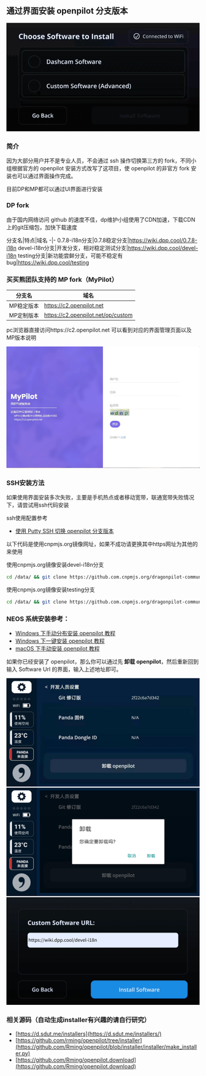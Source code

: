 ## 通过界面安装 openpilot 分支版本

![通过界面安装 openpilot 分支版本](/files/install_fork_via_ui.gif)

### 简介

因为大部分用户并不是专业人员，不会通过 ssh 操作切换第三方的 fork，不同小组根据官方的 openpilot 安装方式改写了这项目，使 openpilot 的非官方 fork 安装也可以通过界面操作完成。



目前DP和MP都可以通过UI界面进行安装



###  DP fork

由于国内网络访问 github 的速度不佳，dp维护小组使用了CDN加速，下载CDN上的git压缩包，加快下载速度

分支名|特点|域名
-|-
0.7.8-i18n分支|0.7.8稳定分支|https://wiki.dpp.cool/0.7.8-i18n
devel-i18n分支|开发分支，相对稳定测试分支|https://wiki.dpp.cool/devel-i18n
testing分支|新功能尝鲜分支，可能不稳定有bug|https://wiki.dpp.cool/testing



### 买买熊团队支持的 MP fork（MyPilot）
分支名|域名
-|-
MP稳定版本|https://c2.openpilot.net
MP定制版本| https://c2.openpilot.net/op/custom 

pc浏览器直接访问https://c2.openpilot.net 可以看到对应的界面管理页面以及MP版本说明

![mypliot](../files/how_to_change_openpilot_fork_via_ui/mypliot.jpg)



### SSH安装方法

如果使用界面安装多次失败，主要是手机热点或者移动宽带，联通宽带失败情况下，请尝试用ssh代码安装


ssh使用配置参考
- [使用 Putty SSH 切换 openpilot 分支版本](/cn/how_to_change_openpilot_fork_on_windows.md )

以下代码是使用cnpmjs.org镜像网址，如果不成功请更换其中https网址为其他的来使用

使用cnpmjs.org镜像安装devel-i18n分支

```bash
cd /data/ && git clone https://github.com.cnpmjs.org/dragonpilot-community/dragonpilot openpilot -b devel-i18n --depth=1 && cd /data/openpilot/scripts && ./complete_setup.sh
```

使用cnpmjs.org镜像安装testing分支
```bash
cd /data/ && git clone https://github.com.cnpmjs.org/dragonpilot-community/dragonpilot openpilot -b testing --depth=1 && cd /data/openpilot/scripts && ./complete_setup.sh
```




###  NEOS 系统安装参考：

- [Windows 下手动分布安装 openpilot 教程](/cn/how_to_flash_openpilot_on_windows_step_by_step.md)
- [Windows 下一键安装 openpilot 教程](/cn/how_to_flash_openpilot_on_windows.md)
- [macOS 下手动安装 openpilot 教程](cn/how_to_flash_openpilot_on_mac.md)


如果你已经安装了 openpilot，那么你可以通过先 **卸载 openpilot**，然后重新回到输入 Software Url 的界面，输入上述地址即可。


<center>
<img src="/files/uninstall1.jpg" class="max-h-300">
<img src="/files/uninstall2.jpg" class="max-h-300">
<img src="/files/uninstall4.jpg" class="max-h-300">
</center>



### 相关源码（自动生成installer有兴趣的请自行研究）

- [https://d.sdut.me/installers](https://d.sdut.me/installers/)
- [https://github.com/rming/openpilot/tree/installer](https://github.com/Rming/openpilot/blob/installer/installer/make_installer.py)
- [https://github.com/Rming/openpilot.download](https://github.com/Rming/openpilot.download)

